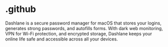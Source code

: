 # .github
Dashlane is a secure password manager for macOS that stores your logins, generates strong passwords, and autofills forms. With dark web monitoring, VPN for Wi-Fi protection, and encrypted storage, Dashlane keeps your online life safe and accessible across all your devices.
